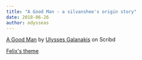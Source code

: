 ```yaml
---
title: "A Good Man - a silvanshee's origin story"
date: 2018-06-26
author: odysseas
---
```


[A Good Man](https://www.scribd.com/document/382643446/A-Good-Man#from_embed
"View A Good Man on Scribd") by [Ulysses
Galanakis](https://www.scribd.com/user/294035238/Ulysses-Galanakis#from_embed
"View Ulysses Galanakis's profile on Scribd") on Scribd






[Felix's theme](https://www.youtube.com/watch?v=ud2OPrCLNuc)

